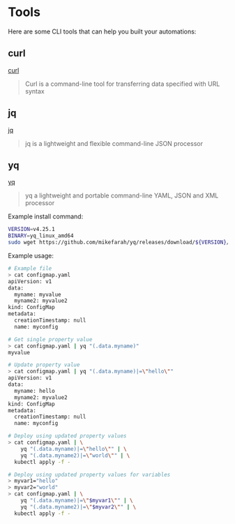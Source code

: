 # Tools

Here are some CLI tools that can help you built your automations:

## curl

[curl](https://github.com/curl/curl)

> Curl is a command-line tool for transferring data specified with URL syntax

## jq

[jq](https://github.com/stedolan/jq)

> jq is a lightweight and flexible command-line JSON processor

## yq

[yq](https://github.com/mikefarah/yq)

> yq a lightweight and portable command-line YAML, JSON and XML processor

Example install command:

```bash
VERSION=v4.25.1
BINARY=yq_linux_amd64
sudo wget https://github.com/mikefarah/yq/releases/download/${VERSION}/${BINARY} -O /usr/bin/yq && sudo chmod +x /usr/bin/yq
```

Example usage:

```bash
# Example file
> cat configmap.yaml
apiVersion: v1
data:
  myname: myvalue
  myname2: myvalue2
kind: ConfigMap
metadata:
  creationTimestamp: null
  name: myconfig

# Get single property value
> cat configmap.yaml | yq "(.data.myname)"
myvalue

# Update property value
> cat configmap.yaml | yq "(.data.myname)|=\"hello\""
apiVersion: v1
data:
  myname: hello
  myname2: myvalue2
kind: ConfigMap
metadata:
  creationTimestamp: null
  name: myconfig

# Deploy using updated property values
> cat configmap.yaml | \
    yq "(.data.myname)|=\"hello\"" | \
    yq "(.data.myname2)|=\"world\"" | \
  kubectl apply -f -

# Deploy using updated property values for variables
> myvar1="hello"
> myvar2="world"
> cat configmap.yaml | \
    yq "(.data.myname)|=\"$myvar1\"" | \
    yq "(.data.myname2)|=\"$myvar2\"" | \
  kubectl apply -f -
```

